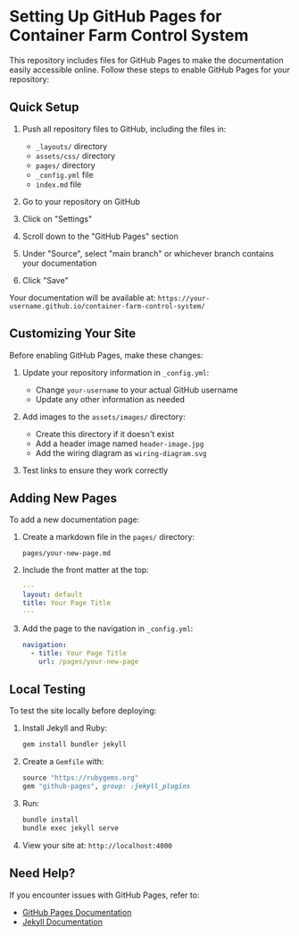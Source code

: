 # Setting Up GitHub Pages for Container Farm Control System

This repository includes files for GitHub Pages to make the documentation easily accessible online. Follow these steps to enable GitHub Pages for your repository:

## Quick Setup

1. Push all repository files to GitHub, including the files in:
   - `_layouts/` directory
   - `assets/css/` directory
   - `pages/` directory
   - `_config.yml` file
   - `index.md` file

2. Go to your repository on GitHub

3. Click on "Settings"

4. Scroll down to the "GitHub Pages" section

5. Under "Source", select "main branch" or whichever branch contains your documentation

6. Click "Save"

Your documentation will be available at: `https://your-username.github.io/container-farm-control-system/`

## Customizing Your Site

Before enabling GitHub Pages, make these changes:

1. Update your repository information in `_config.yml`:
   - Change `your-username` to your actual GitHub username
   - Update any other information as needed

2. Add images to the `assets/images/` directory:
   - Create this directory if it doesn't exist
   - Add a header image named `header-image.jpg`
   - Add the wiring diagram as `wiring-diagram.svg`

3. Test links to ensure they work correctly

## Adding New Pages

To add a new documentation page:

1. Create a markdown file in the `pages/` directory:
   ```
   pages/your-new-page.md
   ```

2. Include the front matter at the top:
   ```yaml
   ---
   layout: default
   title: Your Page Title
   ---
   ```

3. Add the page to the navigation in `_config.yml`:
   ```yaml
   navigation:
     - title: Your Page Title
       url: /pages/your-new-page
   ```

## Local Testing

To test the site locally before deploying:

1. Install Jekyll and Ruby:
   ```bash
   gem install bundler jekyll
   ```

2. Create a `Gemfile` with:
   ```ruby
   source "https://rubygems.org"
   gem "github-pages", group: :jekyll_plugins
   ```

3. Run:
   ```bash
   bundle install
   bundle exec jekyll serve
   ```

4. View your site at: `http://localhost:4000`

## Need Help?

If you encounter issues with GitHub Pages, refer to:
- [GitHub Pages Documentation](https://docs.github.com/en/pages)
- [Jekyll Documentation](https://jekyllrb.com/docs/)
